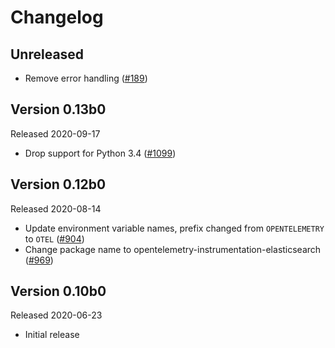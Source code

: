 # Changelog

## Unreleased

- Remove error handling
  ([#189](https://github.com/open-telemetry/opentelemetry-python-contrib/pull/189))

## Version 0.13b0

Released 2020-09-17

- Drop support for Python 3.4
  ([#1099](https://github.com/open-telemetry/opentelemetry-python/pull/1099))

## Version 0.12b0

Released 2020-08-14

- Update environment variable names, prefix changed from `OPENTELEMETRY` to `OTEL` ([#904](https://github.com/open-telemetry/opentelemetry-python/pull/904))
- Change package name to opentelemetry-instrumentation-elasticsearch
  ([#969](https://github.com/open-telemetry/opentelemetry-python/pull/969))

## Version 0.10b0

Released 2020-06-23

- Initial release
